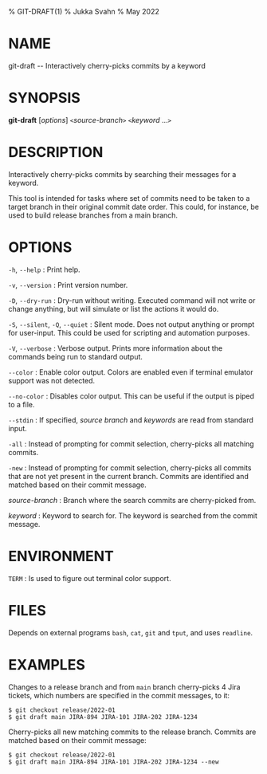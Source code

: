 % GIT-DRAFT(1)
% Jukka Svahn
% May 2022

# NAME

git-draft -- Interactively cherry-picks commits by a keyword

# SYNOPSIS

**git-draft** [*options*] `<`*source-branch*`>` `<`*keyword* ...`>`

# DESCRIPTION

Interactively cherry-picks commits by searching their messages for a keyword.

This tool is intended for tasks where set of commits need to be taken
to a target branch in their original commit date order. This could, for
instance, be used to build release branches from a main branch.

# OPTIONS

`-h`, `--help`
: Print help.

`-v`, `--version`
: Print version number.

`-D`, `--dry-run`
: Dry-run without writing. Executed command will not write or change anything,
but will simulate or list the actions it would do.

`-S`, `--silent`, `-Q`, `--quiet`
: Silent mode. Does not output anything or prompt for user-input. This could be
used for scripting and automation purposes.

`-V`, `--verbose`
: Verbose output. Prints more information about the commands being run to
standard output.

`--color`
: Enable color output. Colors are enabled even if terminal emulator support was
not detected.

`--no-color`
: Disables color output. This can be useful if the output is piped to a file.

`--stdin`
: If specified, *source branch* and *keywords* are read from standard input.

`-all`
: Instead of prompting for commit selection, cherry-picks all matching commits.

`-new`
: Instead of prompting for commit selection, cherry-picks all commits that are
not yet present in the current branch. Commits are identified and matched based
on their commit message.

*source-branch*
: Branch where the search commits are cherry-picked from.

*keyword*
: Keyword to search for. The keyword is searched from the commit message.

# ENVIRONMENT

`TERM`
: Is used to figure out terminal color support.

# FILES

Depends on external programs `bash`, `cat`, `git` and `tput`, and uses
`readline`.

# EXAMPLES

Changes to a release branch and from `main` branch cherry-picks 4 Jira tickets,
which numbers are specified in the commit messages, to it:

    $ git checkout release/2022-01
    $ git draft main JIRA-894 JIRA-101 JIRA-202 JIRA-1234

Cherry-picks all new matching commits to the release branch. Commits are matched
based on their commit message:

    $ git checkout release/2022-01
    $ git draft main JIRA-894 JIRA-101 JIRA-202 JIRA-1234 --new
